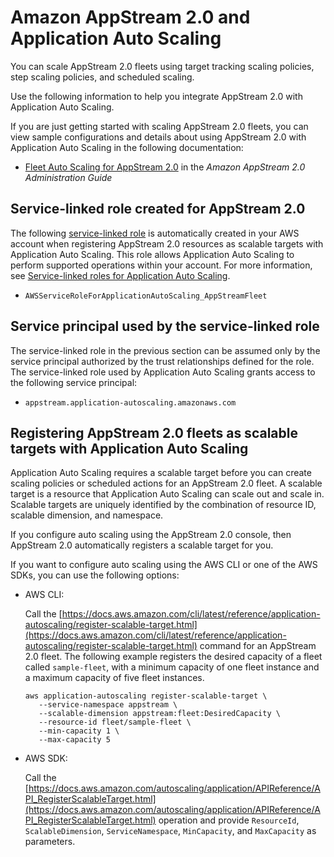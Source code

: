 # Amazon AppStream 2\.0 and Application Auto Scaling<a name="services-that-can-integrate-appstream"></a>

You can scale AppStream 2\.0 fleets using target tracking scaling policies, step scaling policies, and scheduled scaling\. 

Use the following information to help you integrate AppStream 2\.0 with Application Auto Scaling\. 

If you are just getting started with scaling AppStream 2\.0 fleets, you can view sample configurations and details about using AppStream 2\.0 with Application Auto Scaling in the following documentation:
+ [Fleet Auto Scaling for AppStream 2\.0](https://docs.aws.amazon.com/appstream2/latest/developerguide/autoscaling.html) in the *Amazon AppStream 2\.0 Administration Guide*

## Service\-linked role created for AppStream 2\.0<a name="integrate-service-linked-role-appstream"></a>

The following [service\-linked role](https://docs.aws.amazon.com/IAM/latest/UserGuide/using-service-linked-roles.html) is automatically created in your AWS account when registering AppStream 2\.0 resources as scalable targets with Application Auto Scaling\. This role allows Application Auto Scaling to perform supported operations within your account\. For more information, see [Service\-linked roles for Application Auto Scaling](application-auto-scaling-service-linked-roles.md)\.
+ `AWSServiceRoleForApplicationAutoScaling_AppStreamFleet`

## Service principal used by the service\-linked role<a name="integrate-service-principal-appstream"></a>

The service\-linked role in the previous section can be assumed only by the service principal authorized by the trust relationships defined for the role\. The service\-linked role used by Application Auto Scaling grants access to the following service principal: 
+ `appstream.application-autoscaling.amazonaws.com`

## Registering AppStream 2\.0 fleets as scalable targets with Application Auto Scaling<a name="integrate-register-appstream"></a>

Application Auto Scaling requires a scalable target before you can create scaling policies or scheduled actions for an AppStream 2\.0 fleet\. A scalable target is a resource that Application Auto Scaling can scale out and scale in\. Scalable targets are uniquely identified by the combination of resource ID, scalable dimension, and namespace\. 

If you configure auto scaling using the AppStream 2\.0 console, then AppStream 2\.0 automatically registers a scalable target for you\. 

If you want to configure auto scaling using the AWS CLI or one of the AWS SDKs, you can use the following options:
+ AWS CLI: 

  Call the [https://docs.aws.amazon.com/cli/latest/reference/application-autoscaling/register-scalable-target.html](https://docs.aws.amazon.com/cli/latest/reference/application-autoscaling/register-scalable-target.html) command for an AppStream 2\.0 fleet\. The following example registers the desired capacity of a fleet called `sample-fleet`, with a minimum capacity of one fleet instance and a maximum capacity of five fleet instances\.

  ```
  aws application-autoscaling register-scalable-target \
     --service-namespace appstream \
     --scalable-dimension appstream:fleet:DesiredCapacity \
     --resource-id fleet/sample-fleet \
     --min-capacity 1 \
     --max-capacity 5
  ```
+ AWS SDK: 

  Call the [https://docs.aws.amazon.com/autoscaling/application/APIReference/API_RegisterScalableTarget.html](https://docs.aws.amazon.com/autoscaling/application/APIReference/API_RegisterScalableTarget.html) operation and provide `ResourceId`, `ScalableDimension`, `ServiceNamespace`, `MinCapacity`, and `MaxCapacity` as parameters\. 